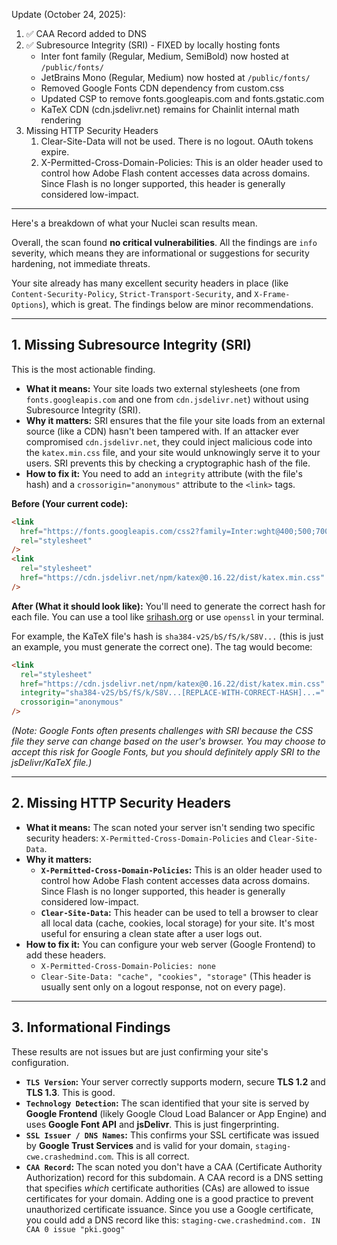 Update (October 24, 2025):
1. ✅ CAA Record added to DNS
2. ✅ Subresource Integrity (SRI) - FIXED by locally hosting fonts
   - Inter font family (Regular, Medium, SemiBold) now hosted at `/public/fonts/`
   - JetBrains Mono (Regular, Medium) now hosted at `/public/fonts/`
   - Removed Google Fonts CDN dependency from custom.css
   - Updated CSP to remove fonts.googleapis.com and fonts.gstatic.com
   - KaTeX CDN (cdn.jsdelivr.net) remains for Chainlit internal math rendering
3. Missing HTTP Security Headers
   1. Clear-Site-Data will not be used. There is no logout. OAuth tokens expire.
   2. X-Permitted-Cross-Domain-Policies: This is an older header used to control how Adobe Flash content accesses data across domains. Since Flash is no longer supported, this header is generally considered low-impact.


--------------------------------------------------

Here's a breakdown of what your Nuclei scan results mean.

Overall, the scan found **no critical vulnerabilities**. All the findings are `info` severity, which means they are informational or suggestions for security hardening, not immediate threats.

Your site already has many excellent security headers in place (like `Content-Security-Policy`, `Strict-Transport-Security`, and `X-Frame-Options`), which is great. The findings below are minor recommendations.

-----

## 1\. Missing Subresource Integrity (SRI)

This is the most
actionable finding.

  * **What it means:** Your site loads two external stylesheets (one from `fonts.googleapis.com` and one from `cdn.jsdelivr.net`) without using Subresource Integrity (SRI).
  * **Why it matters:** SRI ensures that the file your site loads from an external source (like a CDN) hasn't been tampered with. If an attacker ever compromised `cdn.jsdelivr.net`, they could inject malicious code into the `katex.min.css` file, and your site would unknowingly serve it to your users. SRI prevents this by checking a cryptographic hash of the file.
  * **How to fix it:** You need to add an `integrity` attribute (with the file's hash) and a `crossorigin="anonymous"` attribute to the `<link>` tags.

**Before (Your current code):**

```html
<link
  href="https://fonts.googleapis.com/css2?family=Inter:wght@400;500;700&display=swap"
  rel="stylesheet"
/>
<link
  rel="stylesheet"
  href="https://cdn.jsdelivr.net/npm/katex@0.16.22/dist/katex.min.css"
/>
```

**After (What it should look like):**
You'll need to generate the correct hash for each file. You can use a tool like [srihash.org](https://www.srihash.org/) or use `openssl` in your terminal.

For example, the KaTeX file's hash is `sha384-v2S/bS/fS/k/S8V...` (this is just an example, you must generate the correct one). The tag would become:

```html
<link
  rel="stylesheet"
  href="https://cdn.jsdelivr.net/npm/katex@0.16.22/dist/katex.min.css"
  integrity="sha384-v2S/bS/fS/k/S8V...[REPLACE-WITH-CORRECT-HASH]...="
  crossorigin="anonymous"
/>
```

*(Note: Google Fonts often presents challenges with SRI because the CSS file they serve can change based on the user's browser. You may choose to accept this risk for Google Fonts, but you should definitely apply SRI to the jsDelivr/KaTeX file.)*

-----

## 2\. Missing HTTP Security Headers

  * **What it means:** The scan noted your server isn't sending two specific security headers: `X-Permitted-Cross-Domain-Policies` and `Clear-Site-Data`.
  * **Why it matters:**
      * **`X-Permitted-Cross-Domain-Policies`:** This is an older header used to control how Adobe Flash content accesses data across domains. Since Flash is no longer supported, this header is generally considered low-impact.
      * **`Clear-Site-Data`:** This header can be used to tell a browser to clear all local data (cache, cookies, local storage) for your site. It's most useful for ensuring a clean state after a user logs out.
  * **How to fix it:** You can configure your web server (Google Frontend) to add these headers.
      * `X-Permitted-Cross-Domain-Policies: none`
      * `Clear-Site-Data: "cache", "cookies", "storage"` (This header is usually sent only on a logout response, not on every page).

-----

## 3\. Informational Findings

These results are not issues but are just confirming your site's configuration.

  * **`TLS Version`:** Your server correctly supports modern, secure **TLS 1.2** and **TLS 1.3**. This is good.
  * **`Technology Detection`:** The scan identified that your site is served by **Google Frontend** (likely Google Cloud Load Balancer or App Engine) and uses **Google Font API** and **jsDelivr**. This is just fingerprinting.
  * **`SSL Issuer / DNS Names`:** This confirms your SSL certificate was issued by **Google Trust Services** and is valid for your domain, `staging-cwe.crashedmind.com`. This is all correct.
  * **`CAA Record`:** The scan noted you don't have a CAA (Certificate Authority Authorization) record for this subdomain. A CAA record is a DNS setting that specifies *which* certificate authorities (CAs) are allowed to issue certificates for your domain. Adding one is a good practice to prevent unauthorized certificate issuance. Since you use a Google certificate, you could add a DNS record like this:
    `staging-cwe.crashedmind.com. IN CAA 0 issue "pki.goog"`